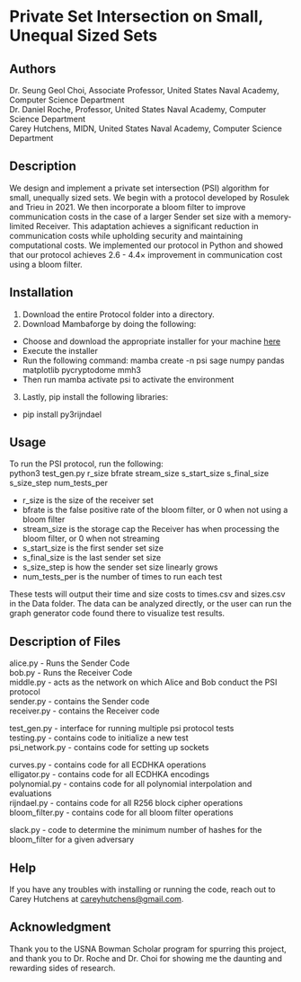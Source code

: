 # Private Set Intersection on Small, Unequal Sized Sets

## Authors
Dr. Seung Geol Choi, Associate Professor, United States Naval Academy, Computer Science Department  
Dr. Daniel Roche, Professor, United States Naval Academy, Computer Science Department  
Carey Hutchens, MIDN, United States Naval Academy, Computer Science Department  

## Description
We design and implement a private set intersection (PSI) algorithm for small, unequally sized sets. We begin with a protocol developed by Rosulek and Trieu in 2021. We then incorporate a bloom filter to improve communication costs in the case of a larger Sender set size with a memory-limited Receiver. This adaptation achieves a significant reduction in communication costs while upholding security and maintaining computational costs. We implemented our protocol in Python and showed that our protocol achieves 2.6 - 4.4$\times$ improvement in communication cost using a bloom filter.

## Installation
1. Download the entire Protocol folder into a directory.
2. Download Mambaforge by doing the following:  
- Choose and download the appropriate installer for your machine [here](https://github.com/conda-forge/miniforge#mambaforge)  
- Execute the installer
- Run the following command: mamba create -n psi sage numpy pandas matplotlib pycryptodome mmh3
- Then run mamba activate psi to activate the environment  
3. Lastly, pip install the following libraries:  
- pip install py3rijndael

## Usage
To run the PSI protocol, run the following:  
python3 test_gen.py r_size bfrate stream_size s_start_size s_final_size s_size_step num_tests_per
- r_size is the size of the receiver set
- bfrate is the false positive rate of the bloom filter, or 0 when not using a bloom filter
- stream_size is the storage cap the Receiver has when processing the bloom filter, or 0 when not streaming
- s_start_size is the first sender set size
- s_final_size is the last sender set size
- s_size_step is how the sender set size linearly grows
- num_tests_per is the number of times to run each test 

These tests will output their time and size costs to times.csv and sizes.csv in the Data folder. The data can be analyzed directly, or the user can run the graph generator code found there to visualize test results.

## Description of Files
alice.py - Runs the Sender Code  
bob.py - Runs the Receiver Code  
middle.py - acts as the network on which Alice and Bob conduct the PSI protocol  
sender.py - contains the Sender code  
receiver.py - contains the Receiver code  

test_gen.py - interface for running multiple psi protocol tests  
testing.py - contains code to initialize a new test  
psi_network.py - contains code for setting up sockets  

curves.py - contains code for all ECDHKA operations  
elligator.py - contains code for all ECDHKA encodings  
polynomial.py - contains code for all polynomial interpolation and evaluations  
rijndael.py - contains code for all R256 block cipher operations  
bloom_filter.py - contains code for all bloom filter operations  

slack.py - code to determine the minimum number of hashes for the bloom_filter for a given adversary  

## Help
If you have any troubles with installing or running the code, reach out to Carey Hutchens at careyhutchens@gmail.com.  

## Acknowledgment
Thank you to the USNA Bowman Scholar program for spurring this project, and thank you to Dr. Roche and Dr. Choi for showing me the daunting and rewarding sides of research. 
